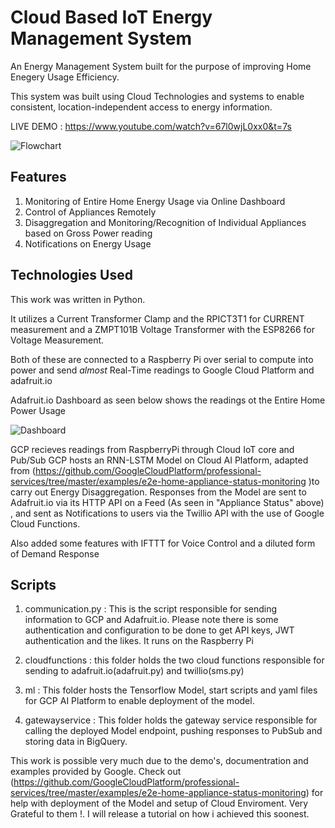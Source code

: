 # Cloud Based IoT Energy Management System
An Energy Management System built for the purpose of improving Home Enegery Usage Efficiency.

This system was built using Cloud Technologies and systems to enable consistent, location-independent access to energy information.

LIVE DEMO : https://www.youtube.com/watch?v=67l0wjL0xx0&t=7s


![Flowchart](https://github.com/wintercameearly/undergrad_proj/blob/master/cronos.jpeg)



## Features 

1. Monitoring of Entire Home Energy Usage via Online Dashboard
2. Control of Appliances Remotely
3. Disaggregation and Monitoring/Recognition of Individual Appliances based on Gross Power reading
4. Notifications on Energy Usage 

## Technologies Used
This work was written in Python.

It utilizes a Current Transformer Clamp and the RPICT3T1 for CURRENT measurement and a ZMPT101B Voltage Transformer with the ESP8266 for Voltage Measurement. 

Both of these are connected to a Raspberry Pi over serial to compute into power and send *almost* Real-Time readings to Google Cloud Platform and adafruit.io

Adafruit.io Dashboard as seen below shows the readings ot the Entire Home Power Usage 

![Dashboard](https://github.com/wintercameearly/undergrad_proj/blob/master/Picture1.png)

GCP recieves readings from RaspberryPi through Cloud IoT core and Pub/Sub
GCP hosts an RNN-LSTM Model on Cloud AI Platform, adapted from (https://github.com/GoogleCloudPlatform/professional-services/tree/master/examples/e2e-home-appliance-status-monitoring
)to carry out Energy Disaggregation.
Responses from the Model are sent to Adafruit.io via its HTTP API on a Feed (As seen in "Appliance Status" above) , and sent as Notifications to users via the Twillio API with the use of Google Cloud Functions. 

Also added some features with IFTTT for Voice Control and a diluted form of Demand Response

## Scripts

1. communication.py : This is the script responsible for sending information to GCP and Adafruit.io. Please note there is some authentication and configuration to be done to get API keys, JWT authentication and the likes. It runs on the Raspberry Pi

2. cloudfunctions : this folder holds the two cloud functions responsible for sending to adafruit.io(adafruit.py) and twillio(sms.py)

3. ml : This folder hosts the Tensorflow Model, start scripts and yaml files for GCP AI Platform  to enable deployment of the model.

4. gatewayservice : This folder holds the gateway service responsible for calling the deployed Model endpoint, pushing responses to PubSub and storing data in BigQuery.


This work is possible very much due to the demo's, documentration and examples provided by Google. Check out (https://github.com/GoogleCloudPlatform/professional-services/tree/master/examples/e2e-home-appliance-status-monitoring) for help with deployment of the Model and setup of Cloud Enviroment. Very Grateful to them !.
I will release a tutorial on how i achieved this soonest.
